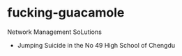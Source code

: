 # fucking-guacamole
Network Management SoLutions

- Jumping Suicide in the No 49 High School of Chengdu
